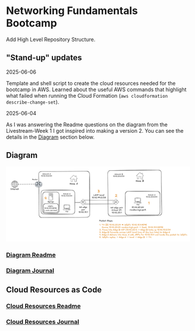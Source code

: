 # Networking Fundamentals Bootcamp

Add High Level Repository Structure.

## "Stand-up" updates

2025-06-06

Template and shell script to create the cloud resources needed for the bootcamp
in AWS. Learned about the useful AWS commands that highlight what failed when
running the Cloud Formation (`aws cloudformation describe-change-set`).

2025-06-04

As I was answering the Readme questions on the diagram from the Livestream-Week
1 I got inspired into making a version 2. You can see the details in the
[Diagram](#diagram) section below.

## Diagram

![Technical Diagram](journal/week1/diagramming/images/improved_diagram.png)

### [Diagram Readme](journal/week1/diagramming/README.md)

### [Diagram Journal](journal/week1/diagramming/JOURNAL.md)

## Cloud Resources as Code

### [Cloud Resources Readme](journal/week1/projects/env_automation/README.md)

### [Cloud Resources Journal](journal/week1/projects/env_automation/JOURNAL.md)
